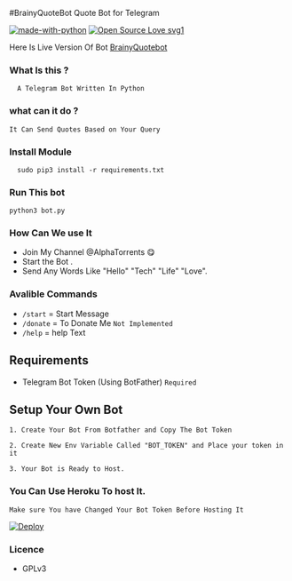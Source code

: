 #BrainyQuoteBot
Quote Bot for Telegram


[![made-with-python](https://img.shields.io/badge/Made%20with-Python-1f425f.svg)](https://www.python.org/) [![Open Source Love svg1](https://badges.frapsoft.com/os/v1/open-source.svg?v=103)](https://github.com/ellerbrock/open-source-badges/)

Here Is Live Version Of Bot  [BrainyQuotebot](http://telegram.dog/BrainyQuotebot)



### What Is this ?
 ```
   A Telegram Bot Written In Python 

 ```
 ### what can it do ?

 ```  
 It Can Send Quotes Based on Your Query

 ```
### Install Module 
```
  sudo pip3 install -r requirements.txt
```
### Run This bot
```
python3 bot.py
```
 ### How Can We use It 
  - Join My Channel @AlphaTorrents 😋
  - Start the Bot .
  - Send Any Words Like "Hello" "Tech" "Life" "Love".

### Avalible Commands
  - `/start` =  Start Message
  - `/donate` = To Donate Me `Not Implemented`
  - `/help` =  help Text

## Requirements
  - Telegram Bot Token (Using BotFather)  `Required`

## Setup Your Own Bot
```
1. Create Your Bot From Botfather and Copy The Bot Token 

2. Create New Env Variable Called "BOT_TOKEN" and Place your token in it 

3. Your Bot is Ready to Host. 
```
### You Can Use Heroku To host It.

 `Make sure You have Changed Your Bot Token Before Hosting It`


[![Deploy](https://www.herokucdn.com/deploy/button.svg)](https://heroku.com/deploy?template=https://github.com/Gowtham2003/BrainyQuoteBot/tree/master)


### Licence
  - GPLv3
